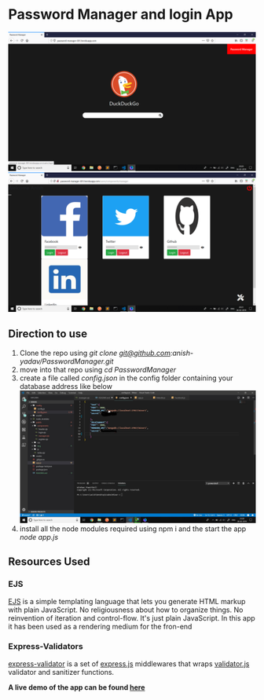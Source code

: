 # Password Manager and login App

![password manager](/public/img/home.png)
![password manager](/public/img/manager.png)

## Direction to use 
 
1. Clone the repo using *git clone git@github.com:anish-yadav/PasswordManager.git*
2. move into that repo using *cd PasswordManager*
3. create a file called *config.json* in the config folder containing your database address like below
![config.json](/public/img/config.jpg)
4. install all the node modules required using npm i and the start the app *node app.js*

## Resources Used

### EJS

 [EJS](https://ejs.co/) is a simple templating language that lets you generate HTML markup with plain JavaScript. No religiousness about how to organize things. No reinvention of iteration and control-flow. It's just plain JavaScript.
 In this app it has been used as a rendering medium for the fron-end


### Express-Validators

 [express-validator](https://express-validator.github.io/docs/index.html) is a set of [express.js](http://expressjs.com/) middlewares that wraps [validator.js](https://github.com/chriso/validator.js) validator and sanitizer functions. 




 **A live demo of the app can be found [here](http://password-manager-001.herokuapp.com/)**
